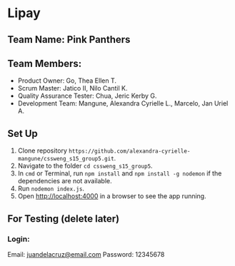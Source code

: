 # Lipay

## Team Name: Pink Panthers

## Team Members:
* Product Owner: Go, Thea Ellen T.
* Scrum Master: Jatico II, Nilo Cantil K.
* Quality Assurance Tester: Chua, Jeric Kerby G.
* Development Team: Mangune, Alexandra Cyrielle L., Marcelo, Jan Uriel A.

## Set Up
1. Clone repository `https://github.com/alexandra-cyrielle-mangune/cssweng_s15_group5.git`. 
2. Navigate to the folder `cd cssweng_s15_group5`.
3. In `cmd` or Terminal, run `npm install` and `npm install -g nodemon` if the dependencies are not available.
4. Run `nodemon index.js`.
5. Open [http://localhost:4000]() in a browser to see the app running.

## For Testing (delete later)
### Login:
Email: juandelacruz@email.com
Password: 12345678